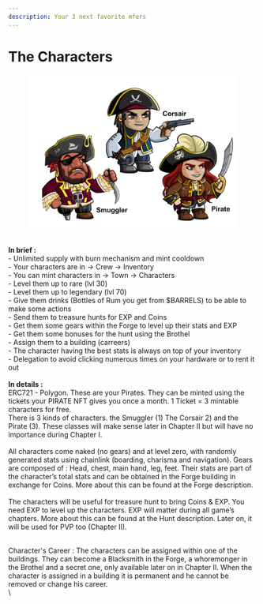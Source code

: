 ```yaml
---
description: Your 3 next favorite mfers
---
```


# The Characters

<figure><img src="../../.gitbook/assets/all 3 characters.png" alt=""><figcaption></figcaption></figure>

\
**In brief :** \
\- Unlimited supply with burn mechanism and mint cooldown\
\- Your characters are in -> Crew -> Inventory\
\- You can mint characters in -> Town -> Characters\
\- Level them up to rare (lvl 30)\
\- Level them up to legendary (lvl 70) \
\- Give them drinks (Bottles of Rum you get from $BARRELS) to be able to make some actions\
\- Send them to treasure hunts for EXP and Coins\
\- Get them some gears within the Forge to level up their stats and EXP\
\- Get them some bonuses for the hunt using the Brothel\
\- Assign them to a building (carreers)\
\- The character having the best stats is always on top of your inventory\
\- Delegation to avoid clicking numerous times on your hardware or to rent it out\
\
**In details :** \
ERC721 - Polygon. These are your Pirates. They can be minted using the tickets your PIRATE NFT gives you once a month. 1 Ticket = 3 mintable characters for free.\
There is 3 kinds of characters. the Smuggler (1) The Corsair 2) and the Pirate (3). These classes will make sense later in Chapter II but will have no importance during Chapter I.\
\
All characters come naked (no gears) and at level zero, with randomly generated stats using chainlink (boarding, charisma and navigation). Gears are composed of : Head, chest, main hand, leg, feet. Their stats are part of the character’s total stats and can be obtained in the Forge building in exchange for Coins. More about this can be found at the Forge description.\
\
The characters will be useful for treasure hunt to bring Coins & EXP. You need EXP to level up the characters. EXP will matter during all game’s chapters. More about this can be found at the Hunt description. Later on, it will be used for PVP too (Chapter II).

\
Character's Career : The characters can be assigned within one of the buildings. They can become a Blacksmith in the Forge, a whoremonger in the Brothel and a secret one, only available later on in Chapter II. When the character is assigned in a building it is permanent and he cannot be removed or change his career.\
\


